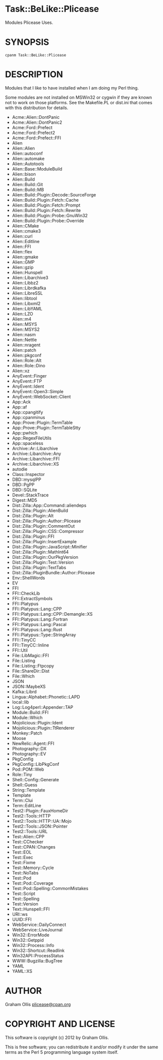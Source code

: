 # Task::BeLike::Plicease

Modules Plicease Uses.

# SYNOPSIS

    cpanm Task::BeLike::Plicease

# DESCRIPTION

Modules that I like to have installed when I am doing my Perl thing.

Some modules are not installed on MSWin32 or cygwin if they are known
not to work on those platforms.  See the Makefile.PL or dist.ini that
comes with this distribution for details.

- Acme::Alien::DontPanic
- Acme::Alien::DontPanic2
- Acme::Ford::Prefect
- Acme::Ford::Prefect2
- Acme::Ford::Prefect::FFI
- Alien
- Alien::Alien
- Alien::autoconf
- Alien::automake
- Alien::Autotools
- Alien::Base::ModuleBuild
- Alien::bison
- Alien::Build
- Alien::Build::Git
- Alien::Build::MB
- Alien::Build::Plugin::Decode::SourceForge
- Alien::Build::Plugin::Fetch::Cache
- Alien::Build::Plugin::Fetch::Prompt
- Alien::Build::Plugin::Fetch::Rewrite
- Alien::Build::Plugin::Probe::GnuWin32
- Alien::Build::Plugin::Probe::Override
- Alien::CMake
- Alien::cmake3
- Alien::curl
- Alien::Editline
- Alien::FFI
- Alien::flex
- Alien::gmake
- Alien::GMP
- Alien::gzip
- Alien::Hunspell
- Alien::Libarchive3
- Alien::Libbz2
- Alien::Librdkafka
- Alien::LibreSSL
- Alien::libtool
- Alien::Libxml2
- Alien::LibYAML
- Alien::LZO
- Alien::m4
- Alien::MSYS
- Alien::MSYS2
- Alien::nasm
- Alien::Nettle
- Alien::nragent
- Alien::patch
- Alien::pkgconf
- Alien::Role::Alt
- Alien::Role::Dino
- Alien::xz
- AnyEvent::Finger
- AnyEvent::FTP
- AnyEvent::Ident
- AnyEvent::Open3::Simple
- AnyEvent::WebSocket::Client
- App::Ack
- App::af
- App::cpangitify
- App::cpanminus
- App::Prove::Plugin::TermTable
- App::Prove::Plugin::TermTableStty
- App::pwhich
- App::RegexFileUtils
- App::spaceless
- Archive::Ar::Libarchive
- Archive::Libarchive::Any
- Archive::Libarchive::FFI
- Archive::Libarchive::XS
- autodie
- Class::Inspector
- DBD::mysqlPP
- DBD::PgPP
- DBD::SQLite
- Devel::StackTrace
- Digest::MD5
- Dist::Zilla::App::Command::aliendeps
- Dist::Zilla::Plugin::AlienBuild
- Dist::Zilla::Plugin::Alt
- Dist::Zilla::Plugin::Author::Plicease
- Dist::Zilla::Plugin::CommentOut
- Dist::Zilla::Plugin::CSS::Compressor
- Dist::Zilla::Plugin::FFI
- Dist::Zilla::Plugin::InsertExample
- Dist::Zilla::Plugin::JavaScript::Minifier
- Dist::Zilla::Plugin::MathInt64
- Dist::Zilla::Plugin::OurPkgVersion
- Dist::Zilla::Plugin::Test::Version
- Dist::Zilla::Plugin::TextTabs
- Dist::Zilla::PluginBundle::Author::Plicease
- Env::ShellWords
- EV
- FFI
- FFI::CheckLib
- FFI::ExtractSymbols
- FFI::Platypus
- FFI::Platypus::Lang::CPP
- FFI::Platypus::Lang::CPP::Demangle::XS
- FFI::Platypus::Lang::Fortran
- FFI::Platypus::Lang::Pascal
- FFI::Platypus::Lang::Rust
- FFI::Platypus::Type::StringArray
- FFI::TinyCC
- FFI::TinyCC::Inline
- FFI::Util
- File::LibMagic::FFI
- File::Listing
- File::Listing::Ftpcopy
- File::ShareDir::Dist
- File::Which
- JSON
- JSON::MaybeXS
- Kafka::Librd
- Lingua::Alphabet::Phonetic::LAPD
- local::lib
- Log::Log4perl::Appender::TAP
- Module::Build::FFI
- Module::Which
- Mojolicious::Plugin::Ident
- Mojolicious::Plugin::TtRenderer
- Monkey::Patch
- Moose
- NewRelic::Agent::FFI
- Photography::DX
- Photography::EV
- PkgConfig
- PkgConfig::LibPkgConf
- Pod::POM::Web
- Role::Tiny
- Shell::Config::Generate
- Shell::Guess
- String::Template
- Template
- Term::Clui
- Term::EditLine
- Test2::Plugin::FauxHomeDir
- Test2::Tools::HTTP
- Test2::Tools::HTTP::UA::Mojo
- Test2::Tools::JSON::Pointer
- Test2::Tools::URL
- Test::Alien::CPP
- Test::CChecker
- Test::CPAN::Changes
- Test::EOL
- Test::Exec
- Test::Fixme
- Test::Memory::Cycle
- Test::NoTabs
- Test::Pod
- Test::Pod::Coverage
- Test::Pod::Spelling::CommonMistakes
- Test::Script
- Test::Spelling
- Test::Version
- Text::Hunspell::FFI
- URI::ws
- UUID::FFI
- WebService::DailyConnect
- WebService::LiveJournal
- Win32::ErrorMode
- Win32::Getppid
- Win32::Process::Info
- Win32::Shortcut::Readlink
- Win32API::ProcessStatus
- WWW::Bugzilla::BugTree
- YAML
- YAML::XS

# AUTHOR

Graham Ollis <plicease@cpan.org>

# COPYRIGHT AND LICENSE

This software is copyright (c) 2012 by Graham Ollis.

This is free software; you can redistribute it and/or modify it under
the same terms as the Perl 5 programming language system itself.
